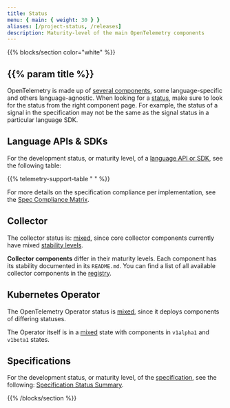 ```yaml
---
title: Status
menu: { main: { weight: 30 } }
aliases: [/project-status, /releases]
description: Maturity-level of the main OpenTelemetry components
---
```


{{% blocks/section color="white" %}}

## {{% param title %}}

OpenTelemetry is made up of [several components](/docs/concepts/components/),
some language-specific and others language-agnostic. When looking for a
[status](/docs/specs/otel/versioning-and-stability/), make sure to look for the
status from the right component page. For example, the status of a signal in the
specification may not be the same as the signal status in a particular language
SDK.

## Language APIs & SDKs

For the development status, or maturity level, of a
[language API or SDK](/docs/languages/), see the following table:

{{% telemetry-support-table " " %}}

For more details on the specification compliance per implementation, see the
[Spec Compliance Matrix](https://github.com/open-telemetry/opentelemetry-specification/blob/main/spec-compliance-matrix.md).

## Collector

The collector status is: [mixed](/docs/specs/otel/document-status/#mixed), since
core collector components currently have mixed
[stability levels](https://github.com/open-telemetry/opentelemetry-collector#stability-levels).

**Collector components** differ in their maturity levels. Each component has its
stability documented in its `README.md`. You can find a list of all available
collector components in the [registry](/ecosystem/registry/?language=collector).

## Kubernetes Operator

The OpenTelemetry Operator status is
[mixed](/docs/specs/otel/document-status/#mixed), since it deploys components of
differing statuses.

The Operator itself is in a [mixed](/docs/specs/otel/document-status/#mixed)
state with components in `v1alpha1` and `v1beta1` states.

## Specifications

For the development status, or maturity level, of the
[specification](/docs/specs/otel/), see the following:
[Specification Status Summary](/docs/specs/status/).

{{% /blocks/section %}}
